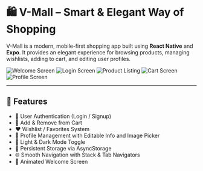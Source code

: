 # 🛍️ V-Mall – Smart & Elegant Way of Shopping

V-Mall is a modern, mobile-first shopping app built using **React Native** and **Expo**. It provides an elegant experience for browsing products, managing wishlists, adding to cart, and editing user profiles.

![Welcome Screen](./assets/welcome.png)
![Login Screen](./assets/login.jpg)
![Product Listing](./assets//home.jpg)
![Cart Screen](./assets/crt.jpg)
![Profile Screen](./assets/profile2.jpg)

---

## 📱 Features

- 🔐 User Authentication (Login / Signup)
- 🛒 Add & Remove from Cart
- ❤️ Wishlist / Favorites System
- 👤 Profile Management with Editable Info and Image Picker
- 🌙 Light & Dark Mode Toggle
- 🧠 Persistent Storage via AsyncStorage
- 🌐 Smooth Navigation with Stack & Tab Navigators
- 🎉 Animated Welcome Screen
